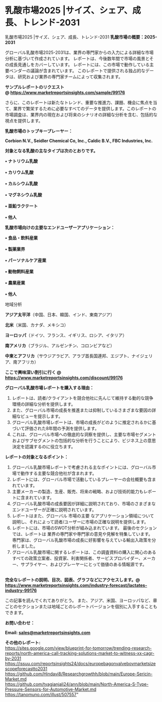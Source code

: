 # 乳酸市場2025 |サイズ、シェア、成長、トレンド-2031
 乳酸市場2025 |サイズ、シェア、成長、トレンド-2031
<strong><b>乳酸市場の概要：2025-2031</b></strong>

グローバル乳酸市場2025-2031は、業界の専門家からの入力による詳細な市場分析に基づいて作成されています。 レポートは、今後数年間で市場の風景とその成長見通しをカバーしています。 レポートには、この市場で動作している主要ベンダーの議論が含まれています。 このレポートで提供される独占的なデータは、研究および業界の専門家チームによって収集されます。

<strong>サンプルレポートのリクエスト @ <a href=https://www.marketreportsinsights.com/sample/99176>https://www.marketreportsinsights.com/sample/99176</a></strong>

さらに、このレポートは新たなトレンド、重要な推進力、課題、機会に焦点を当て、業界で繁栄するために必要なすべてのデータを提供します。このレポートの市場調査は、業界内の現在および将来のシナリオの詳細な分析を含む、包括的な視点を提供します。

<strong>乳酸市場のトップキープレーヤー：</strong>

<strong>Corbion N.V., Seidler Chemical Co, Inc., Caldic B.V., FBC Industries, Inc.</strong>

<strong><b>対象となる乳酸の主なタイプは次のとおりです。</b></strong>

<strong>• ナトリウム乳酸<br><br>• カリウム乳酸<br><br>• カルシウム乳酸<br><br>• マグネシウム乳酸<br><br>• 亜鉛ラクテート<br><br>• 他人</strong>

<strong><b>乳酸市場向けの主要なエンドユーザーアプリケーション：</b></strong>

<strong>• 食品・飲料産業<br><br>• 製薬業界<br><br>• パーソナルケア産業<br><br>• 動物飼料産業<br><br>• 農業産業<br><br>• 他人</strong>

 地域分析

<strong><b>アジア太平洋</b></strong>（中国、日本、韓国、インド、東南アジア）

<strong><b>北米</b></strong>（米国、カナダ、メキシコ）

<strong><b>ヨーロッパ</b></strong>（ドイツ、フランス、イギリス、ロシア、イタリア）

<strong><b>南アメリカ</b></strong>（ブラジル、アルゼンチン、コロンビアなど）

<strong><b>中東とアフリカ</b></strong>（サウジアラビア、アラブ首長国連邦、エジプト、ナイジェリア、南アフリカ）

<strong>ここで興味深い割引に行く @ <a href=https://www.marketreportsinsights.com/discount/99176>https://www.marketreportsinsights.com/discount/99176</a></strong>

<strong><b>グローバル乳酸市場レポートを購入する理由：</b></strong>
<ol>
  <li>レポートは、読者/クライアントを競合他社に先んじて維持する動的な競争環境の詳細な分析を提供します。</li>
  <li>また、グローバル市場の成長を推進または抑制しているさまざまな要因の詳細なビューを提示します。</li>
  <li>グローバル乳酸市場レポートは、市場の成長がどのように推定されるかに基づいて評価された8年間の予測を提供します。</li>
  <li>これは、グローバル市場への徹底的な洞察を提供し、主要な市場セグメントおよびサブセグメントの包括的な分析を行うことにより、ビジネス上の意思決定を認識するのに役立ちます。</li>
</ol>
<strong><b>レポートの対象となるポイント：</b></strong>
<ol>
  <li>グローバル乳酸市場レポートで考慮される主なポイントには、グローバル市場で動作する主要な競合他社が含まれます。</li>
  <li>レポートには、グローバル市場で活動しているプレーヤーの会社概要も含まれています。</li>
  <li>主要メーカーの製造、生産、販売、将来の戦略、および技術的能力もレポートに含まれています。</li>
  <li>グローバル乳酸市場の成長要因が詳細に説明されており、市場のさまざまなエンドユーザーが正確に説明されています。</li>
  <li>レポートはまた、グローバル 市場の主要 なアプリケーション領域について説明し、それによって読者/ユーザーに市場の正確な説明を提供します。</li>
  <li>レポートには、市場のSWOT分析が組み込まれています。 最後のセクションでは、レポートは 業界の専門家や専門家の意見や見解を特集しています。 専門家は、グローバル乳酸市場の成長に好影響を与えている輸出入政策を分析しました。</li>
  <li>グローバル乳酸市場に関するレポートは、この調査資料の購入に関心のあるすべての政策立案者、投資家、利害関係者、サービスプロバイダー、メーカー、サプライヤー、およびプレーヤーにとって価値のある情報源です。</li>
</ol><br>
<strong>完全なレポートの説明、目次、図表、グラフなどにアクセスします。@ <a href=https://www.marketreportsinsights.com/industry-forecast/lactates-industry-99176>https://www.marketreportsinsights.com/industry-forecast/lactates-industry-99176</a></strong>

この記事を読んでくれてありがとう。 また、アジア、米国、ヨーロッパなど、章ごとのセクションまたは地域ごとのレポートバージョンを個別に入手することもできます。

<strong><b>お問い合わせ：</b></strong>

<strong>Email: </strong><a href=mailto:sales@marketreportsinsights.com><strong>sales@marketreportsinsights.com</strong></a>

<strong>その他のレポート:</strong>
<br>
<a href=https://sites.google.com/view/blueprint-for-tomorrow/trending-research-reports/north-america-call-tracking-solutions-market-to-witness-xx-cagr-by-2031>https://sites.google.com/view/blueprint-for-tomorrow/trending-research-reports/north-america-call-tracking-solutions-market-to-witness-xx-cagr-by-2031</a>
<br>
<a href=https://issuu.com/reportsinsights24/docs/europebagonvalvebovmarketsizescopeforecastto2031>https://issuu.com/reportsinsights24/docs/europebagonvalvebovmarketsizescopeforecastto2031</a>
<br>
<a href=https://github.com/Hindavi8/Researchgrowthh/blob/main/Europe-Sericin-Market.md>https://github.com/Hindavi8/Researchgrowthh/blob/main/Europe-Sericin-Market.md</a>
<br>
<a href=https://github.com/tyagianjali24/ann/blob/main/North-America-S-Type-Pressure-Sensors-for-Automotive-Market.md>https://github.com/tyagianjali24/ann/blob/main/North-America-S-Type-Pressure-Sensors-for-Automotive-Market.md</a>
<br>
<a href=https://tanomuno.com/illust/507557>https://tanomuno.com/illust/507557</a>"
